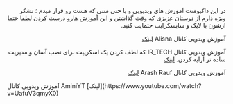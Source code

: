<div dir="rtl">


در این داکیومنت آموزش های ویدیویی و یا حتی متنی که هست رو قرار میدم ؛ تشکر ویژه دارم از دوستان عزیزی که وقت گذاشتن و این آموزش هارو درست کردن لطفا حتما ازشون با لایک و سابسکرایب حتمایت کنید.




آموزش ویدویی کانال Alisna
[لینک](https://www.youtube.com/watch?v=AFzbnn7SrWc)


آموزش ویدویی کانال IR_TECH که لطف کردن یک اسکریپت برای نصب آسان و مدیریت ساده تر ارایه کردن.
[لینک](https://www.youtube.com/watch?v=1mj1fhA2X6s)


آموزش ویدویی کانال Arash Rauf 
[لینک](https://www.youtube.com/watch?v=TcC-Btxpjk0)

</div>
آموزش ویدویی کانال AminiYT 
[لینک](https://www.youtube.com/watch?v=UafuV3qmyX0)

